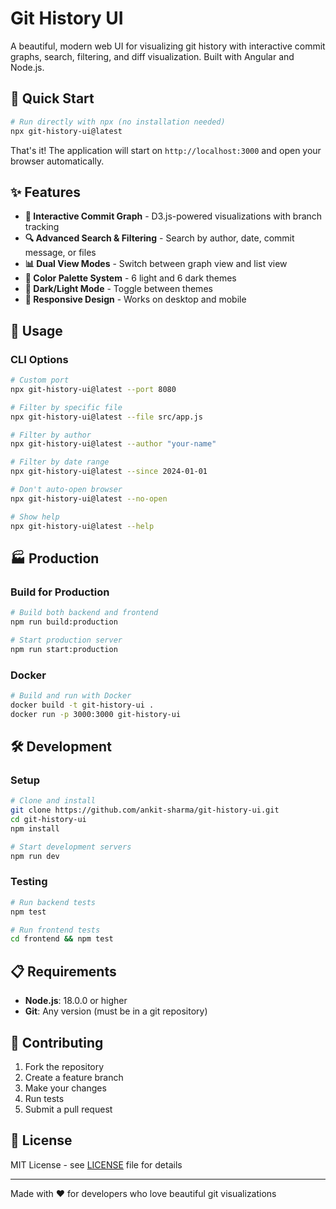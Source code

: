 # Git History UI

A beautiful, modern web UI for visualizing git history with interactive commit graphs, search, filtering, and diff visualization. Built with Angular and Node.js.

## 🚀 Quick Start

```bash
# Run directly with npx (no installation needed)
npx git-history-ui@latest
```

That's it! The application will start on `http://localhost:3000` and open your browser automatically.

## ✨ Features

- **🎨 Interactive Commit Graph** - D3.js-powered visualizations with branch tracking
- **🔍 Advanced Search & Filtering** - Search by author, date, commit message, or files
- **📊 Dual View Modes** - Switch between graph view and list view
- **🎨 Color Palette System** - 6 light and 6 dark themes
- **🌙 Dark/Light Mode** - Toggle between themes
- **📱 Responsive Design** - Works on desktop and mobile

## 📖 Usage

### CLI Options
```bash
# Custom port
npx git-history-ui@latest --port 8080

# Filter by specific file
npx git-history-ui@latest --file src/app.js

# Filter by author
npx git-history-ui@latest --author "your-name"

# Filter by date range
npx git-history-ui@latest --since 2024-01-01

# Don't auto-open browser
npx git-history-ui@latest --no-open

# Show help
npx git-history-ui@latest --help
```

## 🏭 Production

### Build for Production
```bash
# Build both backend and frontend
npm run build:production

# Start production server
npm run start:production
```

### Docker
```bash
# Build and run with Docker
docker build -t git-history-ui .
docker run -p 3000:3000 git-history-ui
```

## 🛠️ Development

### Setup
```bash
# Clone and install
git clone https://github.com/ankit-sharma/git-history-ui.git
cd git-history-ui
npm install

# Start development servers
npm run dev
```

### Testing
```bash
# Run backend tests
npm test

# Run frontend tests
cd frontend && npm test
```

## 📋 Requirements

- **Node.js**: 18.0.0 or higher
- **Git**: Any version (must be in a git repository)

## 🤝 Contributing

1. Fork the repository
2. Create a feature branch
3. Make your changes
4. Run tests
5. Submit a pull request

## 📄 License

MIT License - see [LICENSE](LICENSE) file for details

---

Made with ❤️ for developers who love beautiful git visualizations
